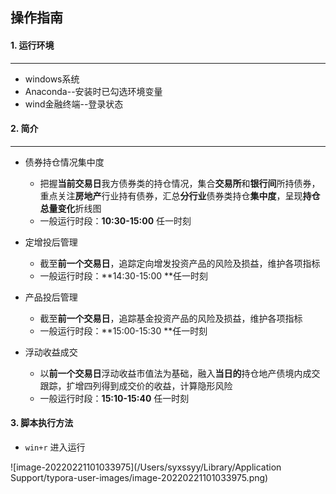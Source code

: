 ## 操作指南

#### 1. 运行环境

---

* windows系统
* Anaconda--安装时已勾选环境变量
* wind金融终端--登录状态



#### 2. 简介

---

* 债券持仓情况集中度
  * 把握**当前交易日**我方债券类的持仓情况，集合**交易所**和**银行间**所持债券，重点关注**房地产**行业持有债券，汇总**分行业**债券类持仓**集中度**，呈现**持仓总量变化**折线图
  * 一般运行时段：**10:30-15:00** 任一时刻

* 定增投后管理
  * 截至**前一个交易日**，追踪定向增发投资产品的风险及损益，维护各项指标
  * 一般运行时段：**14:30-15:00 **任一时刻
* 产品投后管理
  * 截至**前一个交易日**，追踪基金投资产品的风险及损益，维护各项指标
  * 一般运行时段：**15:00-15:30 **任一时刻
* 浮动收益成交
  * 以**前一个交易日**浮动收益市值法为基础，融入**当日的**持仓地产债境内成交跟踪，扩增四列得到成交价的收益，计算隐形风险
  * 一般运行时段：**15:10-15:40** 任一时刻



#### 3. 脚本执行方法

* `win+r` 进入运行

![image-20220221101033975](/Users/syxssyy/Library/Application Support/typora-user-images/image-20220221101033975.png)
